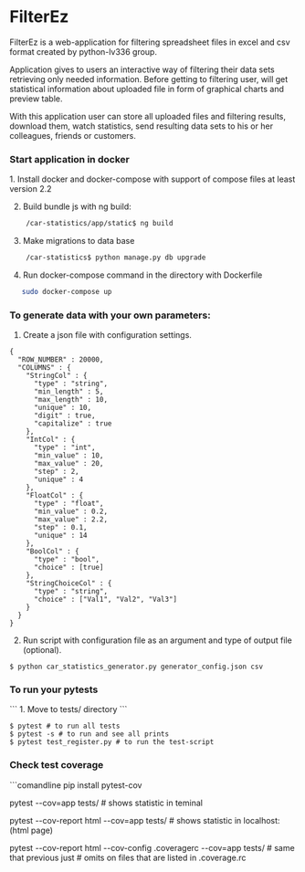 # FilterEz

FilterEz is a web-application for filtering spreadsheet files in excel and csv format created by python-lv336 group.

Application gives to users an interactive way of filtering their data sets retrieving only needed information. Before getting to filtering user, will get statistical information about uploaded file in form of graphical charts and preview table.  

With this application user can store all uploaded files and filtering results, download them, watch statistics, send resulting data sets to his or her colleagues, friends or customers.


<h3>Start application in docker</h3>
1. Install docker and docker-compose with support of compose files at least version 2.2

2. Build bundle js with ng build:
```sh
    /car-statistics/app/static$ ng build
```
3. Make migrations to data base
```sh
    /car-statistics$ python manage.py db upgrade
```
4. Run docker-compose command in the directory with Dockerfile
```sh
   sudo docker-compose up 
```

<h3>To generate data with your own parameters:</h3>

 1. Create a json file with configuration settings.
 
```json5
{
  "ROW_NUMBER" : 20000,
  "COLUMNS" : {
    "StringCol" : {
      "type" : "string",
      "min_length" : 5,
      "max_length" : 10,
      "unique" : 10,
      "digit" : true,
      "capitalize" : true 
    },
    "IntCol" : {
      "type" : "int",
      "min_value" : 10,
      "max_value" : 20,
      "step" : 2,
      "unique" : 4
    },
    "FloatCol" : {
      "type" : "float",
      "min_value" : 0.2,
      "max_value" : 2.2,
      "step" : 0.1,
      "unique" : 14
    },
    "BoolCol" : {
      "type" : "bool",
      "choice" : [true]
    },
    "StringChoiceCol" : {
      "type" : "string",
      "choice" : ["Val1", "Val2", "Val3"]
    }
  }
}
```

 2. Run script with configuration file as an argument and type of output file (optional).
```commandline
$ python car_statistics_generator.py generator_config.json csv
```

<h3>To run your pytests</h3>
```
1. Move to tests/ directory
```

```comandline
$ pytest # to run all tests
$ pytest -s # to run and see all prints
$ pytest test_register.py # to run the test-script
```
<h3>Check test coverage</h3>
```comandline
pip install pytest-cov

pytest --cov=app tests/                     # shows statistic in teminal

pytest --cov-report html  --cov=app tests/  # shows statistic in localhost:<port> (html page)

pytest --cov-report html --cov-config .coveragerc  --cov=app tests/ # same that previous just
                                                                    # omits on files that are listed in .coverage.rc
```